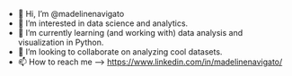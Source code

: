 - 👋 Hi, I’m @madelinenavigato
- 👀 I’m interested in data science and analytics.
- 🌱 I’m currently learning (and working with) data analysis and visualization in Python.
- 💞️ I’m looking to collaborate on analyzing cool datasets.
- 📫 How to reach me --> https://www.linkedin.com/in/madelinenavigato/

<!---
madelinenavigato/madelinenavigato is a ✨ special ✨ repository because its `README.md` (this file) appears on your GitHub profile.
You can click the Preview link to take a look at your changes.
--->
